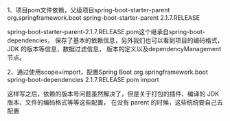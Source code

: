 1、项目pom文件依赖，父级项目spring-boot-starter-parent
<parent>
        <groupId>org.springframework.boot</groupId>
        <artifactId>spring-boot-starter-parent</artifactId>
         <version>2.1.7.RELEASE</version>
         <relativePath/> <!-- lookup parent from repository -->
</parent>

spring-boot-starter-parent-2.1.7.RELEASE.pom这个继承自spring-boot-dependencies，
保存了基本的依赖信息，另外我们也可以看到项目的编码格式，JDK 的版本等信息，数据过滤信息，
版本的定义以及dependencyManagement节点。


2、通过使用scope=import，配置Spring Boot
<dependencyManagement>
    <dependencies>
      <dependency>
        <groupId>org.springframework.boot</groupId>
        <artifactId>spring-boot-dependencies</artifactId>
        <version>2.1.7.RELEASE</version>
        <type>pom</type>
        <scope>import</scope>
      </dependency>
    </dependencies>
  </dependencyManagement>
  
这样写之后，依赖的版本号问题虽然解决了，但是关于打包的插件、编译的 JDK 版本、文件的编码格式等等这些配置，
在没有 parent 的时候，这些统统要自己去配置  
